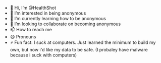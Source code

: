 - 👋 Hi, I’m @HealthShot
- 👀 I’m interested in being anonymous 
- 🌱 I’m currently learning how to be anonymous
- 💞️ I’m looking to collaborate on becoming anonymous
- 📫 How to reach me 
- 😄 Pronouns
- ⚡ Fun fact: I suck at computers. Just learned the minimum to build my own, but now i'd like my data to be safe. (I probaley have malware because i suck with computers)

<!---
HealthShot/HealthShot is a ✨ special ✨ repository because its `README.md` (this file) appears on your GitHub profile.
You can click the Preview link to take a look at your changes.
--->
